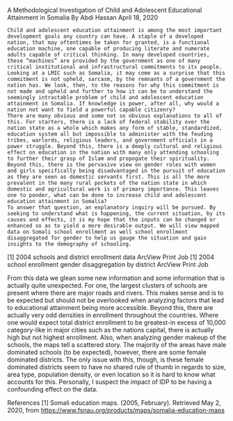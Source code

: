 A Methodological Investigation of Child and Adolescent Educational Attainment in Somalia
By Abdi Hassan
April 18, 2020

	Child and adolescent education attainment is among the most important development goals any country can have. A staple of a developed nation, that may oftentimes be taken for granted, is a functional education machine, one capable of producing literate and numerate adults capable of critical thinking. In many developed countries, these “machines” are provided by the government as one of many critical institutional and infrastructural commitments to its people. Looking at a LMIC such as Somalia, it may come as a surprise that this commitment is not upheld, sarcasm, by the remnants of a government the nation has. We look, then, to the reasons for why this commitment is not made and upheld and further to how it can be to understand the seemingly intractable problem of child and adolescent education attainment in Somalia. If knowledge is power, after all, why would a nation not want to field a powerful capable citizenry?
	There are many obvious and some not so obvious explanations to all of this. For starters, there is a lack of federal stability over the nation state as a whole which makes any form of stable, standardized, education system all but impossible to administer with the feuding tribes, warlords, religious leaders, and government officials in a power struggle. Beyond this, there is a deeply cultural and religious effect on education in the nation with many only attending schooling to further their grasp of Islam and propogate their spirituality. Beyond this, there is the pervasive view on gender roles with women and girls specifically being disadvantaged in the pursuit of education as they are seen as domestic servants first. This is all the more prevalent in the many rural pockets of the nation state in which domestic and agricultural work is of primary importance. This leaves one to ponder, what can be done to increase child and adolescent education attainment in Somalia?
	To answer that question, an explanatory inquiry will be pursued. By seeking to understand what is happening, the current situation, by its causes and effects, it is my hope that the inputs can be changed or enhanced so as to yield a more desirable output. We will view mapped data on Somali school enrollment as well school enrollment disaggregated for gender to help us gauge the situation and gain insights to the demography of schooling.

[1] 2004 schools and district enrollment data
ArcView Print Job
[1] 2004 school enrollment gender disaggregation by district
ArcView Print Job
	
From this data we glean some new information and some information that is actually quite unexpected. For one, the largest clusters of schools are present where there are major roads and rivers. This makes sense and is to be expected but should not be overlooked when analyzing factors that lead to educational attainment being more accessible. Beyond this, there are actually very odd densities in enrollment throughout the countries. Where one would expect total district enrollment to be greatest-in excess of 10,000 category-like in major cities such as the nations capital, there is actually high but not highest enrollment. Also, when analyzing gender makeup of the schools, the maps tell a scattered story. The majority of the areas have male dominated schools (to be expected), however, there are some female dominated districts. The only issue with this, though, is these female dominated districts seem to have no shared rule of thumb in regards to size, area type, population density, or even location so it is hard to know what accounts for this. Personally, I suspect the impact of IDP to be having a confounding effect on the data.

References
[1] Somali education maps. (2005, February). Retrieved May 2, 2020, from 
     https://www.fsnau.org/products/maps/somalia-education-maps
